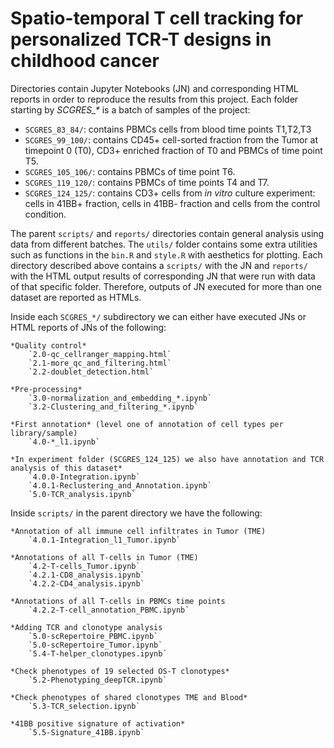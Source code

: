 # Spatio-temporal T cell tracking for personalized TCR-T designs in childhood cancer

Directories contain Jupyter Notebooks (JN) and corresponding HTML reports in order to reproduce the results from this project. Each folder starting by *SCGRES\_\** is a batch of samples of the project:
- `SCGRES_83_84/`: contains PBMCs cells from blood time points T1,T2,T3
- `SCGRES_99_100/`: contains CD45+ cell-sorted fraction from the Tumor at timepoint 0 (T0), CD3+ enriched fraction of T0 and PBMCs of time point T5.
- `SCGRES_105_106/`: contains PBMCs of time point T6.
- `SCGRES_119_120/`: contains PBMCs of time points T4 and T7.
- `SCGRES_124_125/`: contains CD3+ cells from *in vitro* culture experiment: cells in 41BB+ fraction, cells in 41BB- fraction and cells from the control condition. 

The parent `scripts/` and `reports/` directories contain general analysis using data from different batches. 
The `utils/` folder contains some extra utilities such as functions in the `bin.R` and `style.R` with aesthetics for plotting. 
Each directory described above contains a `scripts/` with the JN and `reports/` with the HTML output results of corresponding JN that were run with data of that specific folder. Therefore,
outputs of JN executed for more than one dataset are reported as HTMLs. 

Inside each `SCGRES_*/` subdirectory we can either have executed JNs or HTML reports of JNs of the following:
	
	*Quality control*
		`2.0-qc_cellranger_mapping.html`
		`2.1-more_qc_and_filtering.html`
		`2.2-doublet_detection.html`

	*Pre-processing*
		`3.0-normalization_and_embedding_*.ipynb`
		`3.2-Clustering_and_filtering_*.ipynb`

	*First annotation* (level one of annotation of cell types per library/sample)
		`4.0-*_l1.ipynb`
        
    *In experiment folder (SCGRES_124_125) we also have annotation and TCR analysis of this dataset*
        `4.0.0-Integration.ipynb`
        `4.0.1-Reclustering_and_Annotation.ipynb`
        `5.0-TCR_analysis.ipynb`

Inside `scripts/` in the parent directory we have the following:

	*Annotation of all immune cell infiltrates in Tumor (TME)
		`4.0.1-Integration_l1_Tumor.ipynb`
	
	*Annotations of all T-cells in Tumor (TME)
		`4.2-T-cells_Tumor.ipynb`
		`4.2.1-CD8_analysis.ipynb`
		`4.2.2-CD4_analysis.ipynb`

	*Annotations of all T-cells in PBMCs time points
		`4.2.2-T-cell_annotation_PBMC.ipynb`
    
    *Adding TCR and clonotype analysis
        `5.0-scRepertoire_PBMC.ipynb`
        `5.0-scRepertoire_Tumor.ipynb`
        `5.4-T-helper_clonotypes.ipynb`

    *Check phenotypes of 19 selected OS-T clonotypes*
        `5.2-Phenotyping_deepTCR.ipynb`

    *Check phenotypes of shared clonotypes TME and Blood*
        `5.3-TCR_selection.ipynb`

    *41BB positive signature of activation*
        `5.5-Signature_41BB.ipynb`
